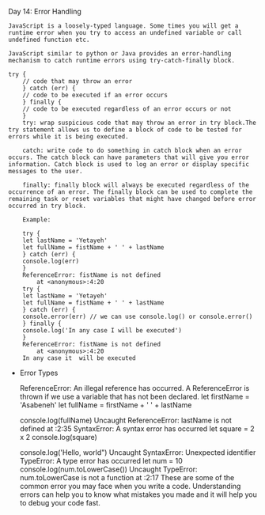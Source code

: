Day 14: Error Handling


    JavaScript is a loosely-typed language. Some times you will get a runtime error when you try to access an undefined variable or call undefined function etc.

    JavaScript similar to python or Java provides an error-handling mechanism to catch runtime errors using try-catch-finally block.

    try {
        // code that may throw an error
        } catch (err) {
        // code to be executed if an error occurs
        } finally {
        // code to be executed regardless of an error occurs or not
        }
        try: wrap suspicious code that may throw an error in try block.The try statement allows us to define a block of code to be tested for errors while it is being executed.

        catch: write code to do something in catch block when an error occurs. The catch block can have parameters that will give you error information. Catch block is used to log an error or display specific messages to the user.

        finally: finally block will always be executed regardless of the occurrence of an error. The finally block can be used to complete the remaining task or reset variables that might have changed before error occurred in try block.

        Example:

        try {
        let lastName = 'Yetayeh'
        let fullName = fistName + ' ' + lastName
        } catch (err) {
        console.log(err)
        }
        ReferenceError: fistName is not defined
            at <anonymous>:4:20
        try {
        let lastName = 'Yetayeh'
        let fullName = fistName + ' ' + lastName
        } catch (err) {
        console.error(err) // we can use console.log() or console.error()
        } finally {
        console.log('In any case I will be executed')
        }
        ReferenceError: fistName is not defined
            at <anonymous>:4:20
        In any case it  will be executed


- Error Types

    ReferenceError: An illegal reference has occurred. A ReferenceError is thrown if we use a variable that has not been declared.
    let firstName = 'Asabeneh'
    let fullName = firstName + ' ' + lastName

    console.log(fullName)
    Uncaught ReferenceError: lastName is not defined
        at <anonymous>:2:35
    SyntaxError: A syntax error has occurred
    let square = 2 x 2
    console.log(square)

    console.log('Hello, world")
    Uncaught SyntaxError: Unexpected identifier
    TypeError: A type error has occurred
    let num = 10
    console.log(num.toLowerCase())
    Uncaught TypeError: num.toLowerCase is not a function
        at <anonymous>:2:17
    These are some of the common error you may face when you write a code. Understanding errors can help you to know what mistakes you made and it will help you to debug your code fast.